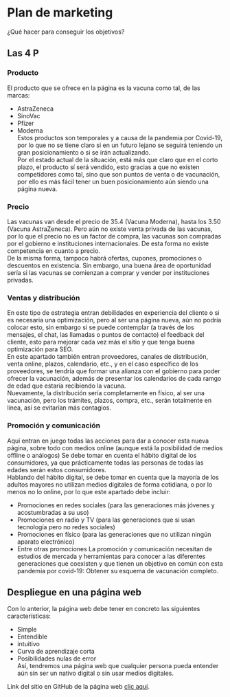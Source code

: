 # Plan de marketing
¿Qué hacer para conseguir los objetivos?

## Las 4 P

### Producto
El producto que se ofrece en la página es la vacuna como tal, de las marcas:
- AstraZeneca
- SinoVac
- Pfizer
- Moderna  
Estos productos son temporales y a causa de la pandemia por Covid-19, por lo que no se tiene claro si en un futuro lejano se seguirá teniendo un gran posicionamiento o si se irán actualizando.  
Por el estado actual de la situación, está más que claro que en el corto plazo, el producto sí será vendido, esto gracias a que no existen competidores como tal, sino que son puntos de venta o de vacunación, por ello es más fácil tener un buen posicionamiento aún siendo una página nueva.

### Precio
Las vacunas van desde el precio de 35.4 (Vacuna Moderna), hasta los 3.50 (Vacuna AstraZeneca). Pero aún no existe venta privada de las vacunas, por lo que el precio no es un factor de compra, las vacunas son compradas por el gobierno e instituciones internacionales. De esta forma no existe competencia en cuanto a precio.  
De la misma forma, tampoco habrá ofertas, cupones, promociones o descuentos en existencia. Sin embargo, una buena área de oportunidad sería si las vacunas se comienzan a comprar y vender por instituciones privadas.

### Ventas y distribución
En este tipo de estrategia entran debilidades en experiencia del cliente o si es necesaria una optimización, pero al ser una página nueva, aún no podría colocar esto, sin embargo si se puede contemplar (a través de los mensajes, el chat, las llamadas o puntos de contacto) el feedback del cliente, esto para mejorar cada vez más el sitio y que tenga buena optimización para SEO.  
En este apartado también entran proveedores, canales de distribución, venta online, plazos, calendario, etc., y en el caso específico de los proveedores, se tendría que formar una alianza con el gobierno para poder ofrecer la vacunación, además de presentar los calendarios de cada ramgo de edad que estaría recibiendo la vacuna.  
Nuevamente, la distribución sería completamente en físico, al ser una vacunación, pero los trámites, plazos, compra, etc., serán totalmente en línea, así se evitarían más contagios.

### Promoción y comunicación
Aquí entran en juego todas las acciones para dar a conocer esta nueva página, sobre todo con medios online (aunque está la posibilidad de medios offline o análogos) Se debe tomar en cuenta el hábito digital de los consumidores, ya que prácticamente todas las personas de todas las edades serán estos consumidores.  
Hablando del hábito digital, se debe tomar en cuenta que la mayoría de los adultos mayores no utilizan medios digitales de forma cotidiana, o por lo menos no lo online, por lo que este apartado debe incluir:  
- Promociones en redes sociales (para las generaciones más jóvenes y acostumbradas a su uso)
- Promociones en radio y TV (para las generaciones que si usan tecnología pero no redes sociales)
- Promociones en físico (para las generaciones que no utilizan ningún aparato electrónico)
- Entre otras promociones
La promoción y comunicación necesitan de estudios de mercada y herramientas para conocer a las diferentes generaciones que coexisten y que tienen un objetivo en común con esta pandemia por covid-19: Obtener su esquema de vacunación completo.

## Despliegue en una página web
Con lo anterior, la página web debe tener en concreto las siguientes características:
- Simple
- Entendible
- intuitivo
- Curva de aprendizaje corta
- Posibilidades nulas de error  
Así, tendremos una página web que cualquier persona pueda entender aún sin ser un nativo digital o sin usar medios digitales.  

Link del sitio en GitHub de la página web [clic aquí](link).